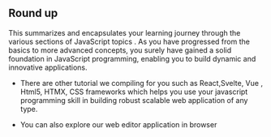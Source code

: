 ## Round up
This summarizes and encapsulates your learning journey through the various sections of JavaScript topics . As you have progressed from the basics to more advanced concepts, you surely have gained a solid foundation in JavaScript programming, enabling you to build dynamic and innovative applications.

- There are other tutorial we compiling for you such as React,Svelte, Vue , Html5, HTMX, CSS frameworks which helps you use your javascript programming skill in building robust scalable web application of any type. 

- You can also explore our web editor application in browser